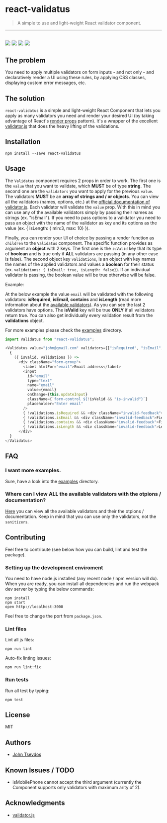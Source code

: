 # react-validatus
> A simple to use and light-weight React validator component.


---
[![](https://img.shields.io/travis/tsevdos/react-validatus.svg)](https://travis-ci.org/tsevdos/react-validatus)
[![](https://img.shields.io/david/tsevdos/react-validatus.svg)](https://www.npmjs.com/package/react-validatus)
[![](https://img.shields.io/bundlephobia/minzip/react-validatus.svg)](https://www.npmjs.com/package/react-validatus)
[![](https://img.shields.io/npm/l/react-validatus.svg)](https://www.npmjs.com/package/react-validatus)
---


## The problem
You need to apply multiple validators on form inputs - and not only - and declaratively render a UI using these rules, by applying CSS classes, displaying custom error messages, etc.

## The solution
`react-validatus` is a simple and light-weight React Component that lets you apply as many validators you need and render your desired UI (by taking advantage of React's [render props](https://reactjs.org/docs/render-props.html) pattern). It's a wrapper of the excellent [validator.js](https://www.npmjs.com/package/validator) that does the heavy lifting of the validations.


## Installation
```
npm install --save react-validatus
```

## Usage
The `Validatus` component requires 2 props in order to work. The first one is the `value` that you want to validate, which **MUST** be of type **string**. The second one are the `validators` you want to apply for the previous `value`. The validators **MUST** be an **array of strings and / or objects**. You can view all the validators (names, options, etc.) at the [official documentation of validator.js](https://www.npmjs.com/package/validator#validators). Each validator will validate the `value` prop. With this in mind you can use any of the available validators simply by passing their names as strings (ex. "isEmail"). If you need to pass options to a validator you need to pass an object with the name of the validator as key and its options as the value (ex. { isLength: { min:3, max: 10} }).

Finally, you can render your UI of choice by passing a render function as `children` to the `Validatus` component. The specific function provides as argument an **object** with 2 keys. The first one is the `isValid` key that its type of **boolean** and is true only if **ALL** validators are passing (in any other case is false). The second object key `validations`, is an object with key names the names of the applied validators and values a **boolean** for their status (ex. `validations: { isEmail: true, isLength: false}`). If an individual validator is passing, the boolean value will be true otherwise will be false.

Example:

At the below example the value `email` will be validated with the following validators: **isRequired**, **isEmail**, **contains** and **isLength** (read more information about the [available validators](https://www.npmjs.com/package/validator#validators)). As you can see the last 2 validators have options. The **isValid** key will be true **ONLY** if all validators return true. You can also get individually every validation result from the **validations** object.

For more examples please check the [examples](https://github.com/tsevdos/react-validatus/blob/master/examples/examples.js) directory.

```js
import Validatus from "react-validatus";

<Validatus value="john@gmail.com" validators={["isRequired", "isEmail", { contains: "@gmail" }, { isLength: { min:3, max: 15} }]}>
  {
    ({ isValid, validations }) =>
      <div className="form-group">
        <label htmlFor="email">Email address</label>
        <input
          id="email"
          type="text"
          name="email"
          value={email}
          onChange={this.updateInput}
          className={`form-control ${!isValid && "is-invalid"}`}
          placeholder="Enter email"
        />
        { !validations.isRequired && <div className="invalid-feedback">Field is required</div> }
        { !validations.isEmail && <div className="invalid-feedback">Field must be a valid email</div> }
        { !validations.contains && <div className="invalid-feedback">Field must contain &quot;@gmail&quot;</div> }
        { !validations.isLength && <div className="invalid-feedback">Length must be between 3 and 15</div> }
      </div>
  }
</Validatus>
```


## FAQ
### I want more examples.
Sure, have a look into the [examples](https://github.com/tsevdos/react-validatus/blob/master/examples/examples.js) directory.

### Where can I view **ALL** the available validators with the otpions / documentation?
[Here](https://www.npmjs.com/package/validator#validators) you can view all the available validators and their the otpions / documentation. Keep in mind that you can use only the validators, not the `sanitizers`.


## Contributing
Feel free to contribute (see below how you can build, lint and test the package).


### Setting up the development enviroment
You need to have node.js installed (any recent node / npm version will do). When you are ready, you can install all dependencies and run the webpack dev server by typing the below commands:

```
npm install
npm start
open http://localhost:3000
```

Feel free to change the port from `package.json`.

### Lint files
Lint all js files:

```
npm run lint
```

Auto-fix linting issues:
```
npm run lint:fix
```

### Run tests
Run all test by typing:
```
npm test
```

## License
MIT


## Authors
* [John Tsevdos](http://tsevdos.me)


## Known Issues / TODO
* isMobilePhone cannot accept the third argument (currently the Component supports only validators with maximum arity of 2).


## Acknowledgments
* [validator.js](https://www.npmjs.com/package/validator)
